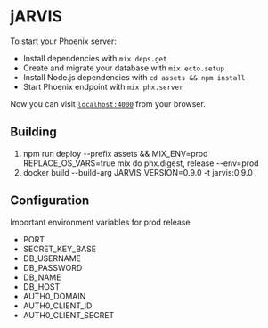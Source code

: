 # jARVIS

To start your Phoenix server:

  * Install dependencies with `mix deps.get`
  * Create and migrate your database with `mix ecto.setup`
  * Install Node.js dependencies with `cd assets && npm install`
  * Start Phoenix endpoint with `mix phx.server`

Now you can visit [`localhost:4000`](http://localhost:4000) from your browser.

## Building

  1. npm run deploy --prefix assets && MIX_ENV=prod REPLACE_OS_VARS=true mix do phx.digest, release --env=prod
  1. docker build --build-arg JARVIS_VERSION=0.9.0 -t jarvis:0.9.0 .

## Configuration

Important environment variables for prod release

 * PORT
 * SECRET_KEY_BASE
 * DB_USERNAME
 * DB_PASSWORD
 * DB_NAME
 * DB_HOST
 * AUTH0_DOMAIN
 * AUTH0_CLIENT_ID
 * AUTH0_CLIENT_SECRET
